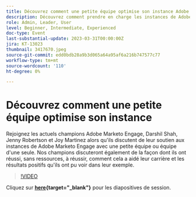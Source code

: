 ```yaml
---
title: Découvrez comment une petite équipe optimise son instance Adobe Marketo Engage
description: Découvrez comment prendre en charge les instances de Adobe Marketo Engage avec une petite équipe ou une équipe d’une seule.
role: Admin, Leader, User
level: Beginner, Intermediate, Experienced
doc-type: Event
last-substantial-update: 2023-03-31T00:00:00Z
jira: KT-13023
thumbnail: 3417670.jpeg
source-git-commit: edd0bdb28a9b3d065a64a95af6a216b747577c77
workflow-type: tm+mt
source-wordcount: '110'
ht-degree: 0%

---
```


# Découvrez comment une petite équipe optimise son instance

Rejoignez les actuels champions Adobe Marketo Engage, Darshil Shah, Jenny Robertson et Joy Martinez alors qu&#39;ils discutent de leur soutien aux instances de Adobe Marketo Engage avec une petite équipe ou équipe d&#39;une seule. Nos champions discuteront également de la façon dont ils ont réussi, sans ressources, à réussir, comment cela a aidé leur carrière et les résultats positifs qu&#39;ils ont pu voir dans leur exemple.

>[!VIDEO](https://video.tv.adobe.com/v/3417670/?quality=12&learn=on)

Cliquez sur **[here](assets/small-team-instance.pdf){target="_blank"}** pour les diapositives de session.
